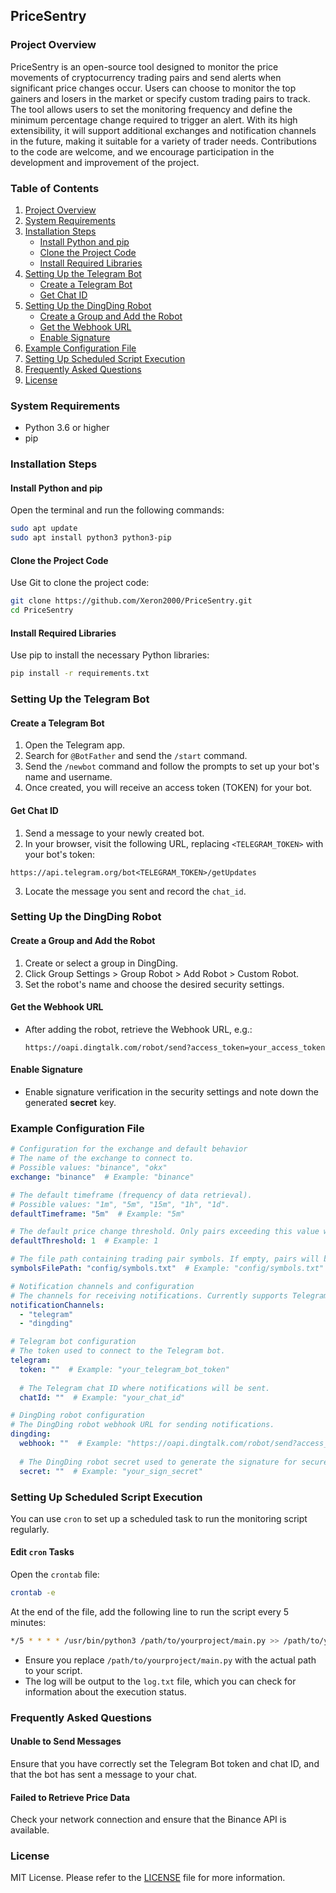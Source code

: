 ## PriceSentry

### Project Overview

PriceSentry is an open-source tool designed to monitor the price movements of cryptocurrency trading pairs and send alerts when significant price changes occur. Users can choose to monitor the top gainers and losers in the market or specify custom trading pairs to track. The tool allows users to set the monitoring frequency and define the minimum percentage change required to trigger an alert. With its high extensibility, it will support additional exchanges and notification channels in the future, making it suitable for a variety of trader needs. Contributions to the code are welcome, and we encourage participation in the development and improvement of the project.

### Table of Contents

1. [Project Overview](#project-overview)
2. [System Requirements](#system-requirements)
3. [Installation Steps](#installation-steps)
   - [Install Python and pip](#install-python-and-pip)
   - [Clone the Project Code](#clone-the-project-code)
   - [Install Required Libraries](#install-required-libraries)
4. [Setting Up the Telegram Bot](#setting-up-the-telegram-bot)
   - [Create a Telegram Bot](#create-a-telegram-bot)
   - [Get Chat ID](#get-chat-id)
5. [Setting Up the DingDing Robot](#setting-up-the-dingding-robot)
   - [Create a Group and Add the Robot](#create-a-group-and-add-the-robot)
   - [Get the Webhook URL](#get-the-webhook-url)
   - [Enable Signature](#enable-signature)
6. [Example Configuration File](#example-configuration-file)
7. [Setting Up Scheduled Script Execution](#setting-up-scheduled-script-execution)
8. [Frequently Asked Questions](#frequently-asked-questions)
9. [License](#license)

### System Requirements

- Python 3.6 or higher
- pip

### Installation Steps

#### Install Python and pip

Open the terminal and run the following commands:

```bash
sudo apt update
sudo apt install python3 python3-pip
```

#### Clone the Project Code

Use Git to clone the project code:

```bash
git clone https://github.com/Xeron2000/PriceSentry.git
cd PriceSentry
```

#### Install Required Libraries

Use pip to install the necessary Python libraries:

```bash
pip install -r requirements.txt
```

### Setting Up the Telegram Bot

#### Create a Telegram Bot

1. Open the Telegram app.
2. Search for `@BotFather` and send the `/start` command.
3. Send the `/newbot` command and follow the prompts to set up your bot's name and username.
4. Once created, you will receive an access token (TOKEN) for your bot.

#### Get Chat ID

1. Send a message to your newly created bot.
2. In your browser, visit the following URL, replacing `<TELEGRAM_TOKEN>` with your bot's token:

```
https://api.telegram.org/bot<TELEGRAM_TOKEN>/getUpdates
```

3. Locate the message you sent and record the `chat_id`.

### Setting Up the DingDing Robot

#### Create a Group and Add the Robot

1. Create or select a group in DingDing.
2. Click Group Settings > Group Robot > Add Robot > Custom Robot.
3. Set the robot's name and choose the desired security settings.

#### Get the Webhook URL

- After adding the robot, retrieve the Webhook URL, e.g.:
  ```
  https://oapi.dingtalk.com/robot/send?access_token=your_access_token
  ```

#### Enable Signature

- Enable signature verification in the security settings and note down the generated **secret** key.

### Example Configuration File

```yaml
# Configuration for the exchange and default behavior
# The name of the exchange to connect to.
# Possible values: "binance", "okx"
exchange: "binance"  # Example: "binance"

# The default timeframe (frequency of data retrieval).
# Possible values: "1m", "5m", "15m", "1h", "1d".
defaultTimeframe: "5m"  # Example: "5m"

# The default price change threshold. Only pairs exceeding this value will be notified.
defaultThreshold: 1  # Example: 1

# The file path containing trading pair symbols. If empty, pairs will be auto-retrieved.
symbolsFilePath: "config/symbols.txt"  # Example: "config/symbols.txt"

# Notification channels and configuration
# The channels for receiving notifications. Currently supports Telegram and DingDing.
notificationChannels: 
  - "telegram"
  - "dingding"

# Telegram bot configuration
# The token used to connect to the Telegram bot.
telegram:
  token: ""  # Example: "your_telegram_bot_token"
  
  # The Telegram chat ID where notifications will be sent.
  chatId: ""  # Example: "your_chat_id"

# DingDing robot configuration
# The DingDing robot webhook URL for sending notifications.
dingding:
  webhook: ""  # Example: "https://oapi.dingtalk.com/robot/send?access_token=your_access_token"
  
  # The DingDing robot secret used to generate the signature for secure notifications.
  secret: ""  # Example: "your_sign_secret"

```

### Setting Up Scheduled Script Execution

You can use `cron` to set up a scheduled task to run the monitoring script regularly.

#### Edit `cron` Tasks

Open the `crontab` file:

```bash
crontab -e
```

At the end of the file, add the following line to run the script every 5 minutes:

```bash
*/5 * * * * /usr/bin/python3 /path/to/yourproject/main.py >> /path/to/yourproject/log.txt 2>&1
```

- Ensure you replace `/path/to/yourproject/main.py` with the actual path to your script.
- The log will be output to the `log.txt` file, which you can check for information about the execution status.

### Frequently Asked Questions

#### Unable to Send Messages

Ensure that you have correctly set the Telegram Bot token and chat ID, and that the bot has sent a message to your chat.

#### Failed to Retrieve Price Data

Check your network connection and ensure that the Binance API is available.

### License

MIT License. Please refer to the [LICENSE](LICENSE) file for more information.